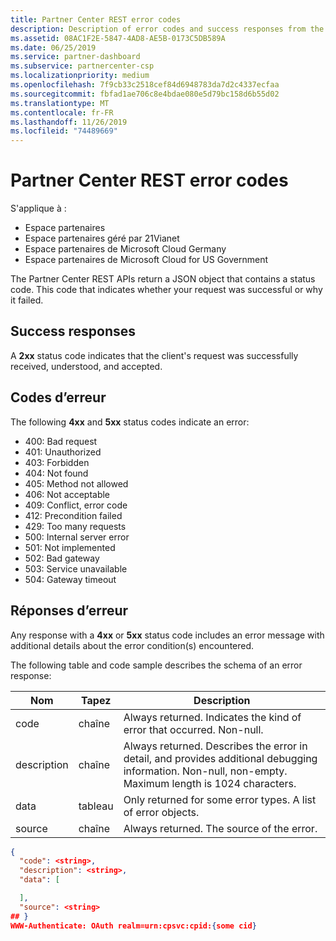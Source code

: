 ```yaml
---
title: Partner Center REST error codes
description: Description of error codes and success responses from the Partner Center APIs.
ms.assetid: 08AC1F2E-5847-4AD8-AE5B-0173C5DB589A
ms.date: 06/25/2019
ms.service: partner-dashboard
ms.subservice: partnercenter-csp
ms.localizationpriority: medium
ms.openlocfilehash: 7f9cb33c2518cef84d6948783da7d2c4337ecfaa
ms.sourcegitcommit: fbfad1ae706c8e4bdae080e5d79bc158d6b55d02
ms.translationtype: MT
ms.contentlocale: fr-FR
ms.lasthandoff: 11/26/2019
ms.locfileid: "74489669"
---
```

# <a name="partner-center-rest-error-codes"></a>Partner Center REST error codes

S'applique à :

- Espace partenaires
- Espace partenaires géré par 21Vianet
- Espace partenaires de Microsoft Cloud Germany
- Espace partenaires de Microsoft Cloud for US Government

The Partner Center REST APIs return a JSON object that contains a status code. This code that indicates whether your request was successful or why it failed.

## <a name="success-responses"></a>Success responses

A **2xx** status code indicates that the client's request was successfully received, understood, and accepted.

## <a name="error-codes"></a>Codes d’erreur

The following **4xx** and **5xx** status codes indicate an error:

- 400: Bad request
- 401: Unauthorized
- 403: Forbidden
- 404: Not found
- 405: Method not allowed
- 406: Not acceptable
- 409: Conflict, error code
- 412: Precondition failed
- 429: Too many requests
- 500: Internal server error
- 501: Not implemented
- 502: Bad gateway
- 503: Service unavailable
- 504: Gateway timeout

## <a name="error-responses"></a>Réponses d’erreur

Any response with a **4xx** or **5xx** status code includes an error message with additional details about the error condition(s) encountered.

The following table and code sample describes the schema of an error response:

| Nom        | Tapez   | Description                                                                                                                                            |
|-------------|--------|--------------------------------------------------------------------------------------------------------------------------------------------------------|
| code        | chaîne | Always returned. Indicates the kind of error that occurred. Non-null.                                                                                  |
| description | chaîne | Always returned. Describes the error in detail, and provides additional debugging information. Non-null, non-empty. Maximum length is 1024 characters. |
| data        | tableau  | Only returned for some error types. A list of error objects.                                                                                           |
| source      | chaîne | Always returned. The source of the error.                                                                                                              |

```json
{
  "code": <string>,
  "description": <string>,
  "data": [

  ],
  "source": <string>
## }
WWW-Authenticate: OAuth realm=urn:cpsvc:cpid:{some cid}
```
